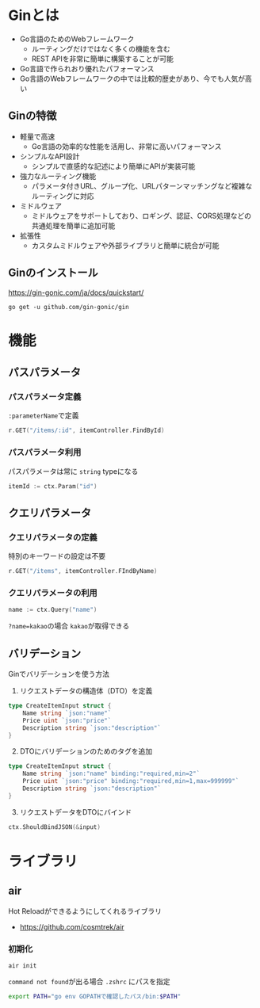 # Ginとは
- Go言語のためのWebフレームワーク
    - ルーティングだけではなく多くの機能を含む
    - REST APIを非常に簡単に構築することが可能
- Go言語で作られおり優れたパフォーマンス
- Go言語のWebフレームワークの中では比較的歴史があり、今でも人気が高い

## Ginの特徴
- 軽量で高速
  - Go言語の効率的な性能を活用し、非常に高いパフォーマンス
- シンプルなAPI設計
  - シンプルで直感的な記述により簡単にAPIが実装可能
- 強力なルーティング機能
  - パラメータ付きURL、グループ化、URLパターンマッチングなど複雑なルーティングに対応
- ミドルウェア
  - ミドルウェアをサポートしており、ロギング、認証、CORS処理などの共通処理を簡単に追加可能
- 拡張性
  - カスタムミドルウェアや外部ライブラリと簡単に統合が可能

## Ginのインストール
https://gin-gonic.com/ja/docs/quickstart/

```shell
go get -u github.com/gin-gonic/gin
```

# 機能
## パスパラメータ
### パスパラメータ定義
`:parameterName`で定義
```go
r.GET("/items/:id", itemController.FindById)
```
### パスパラメータ利用
パスパラメータは常に `string` typeになる
```go
itemId := ctx.Param("id")
```

## クエリパラメータ
### クエリパラメータの定義
特別のキーワードの設定は不要
```go
r.GET("/items", itemController.FIndByName)
```
### クエリパラメータの利用
```go
name := ctx.Query("name")
```
`?name=kakao`の場合 `kakao`が取得できる


## バリデーション
Ginでバリデーションを使う方法
1. リクエストデータの構造体（DTO）を定義
```go
type CreateItemInput struct {
	Name string `json:"name"`
	Price uint `json:"price"`
	Description string `json:"description"`
}
```
2.  DTOにバリデーションのためのタグを追加
```go
type CreateItemInput struct {
    Name string `json:"name" binding:"required,min=2"`
    Price uint `json:"price" binding:"required,min=1,max=999999"`
    Description string `json:"description"`
}
```
3. リクエストデータをDTOにバインド
```go
ctx.ShouldBindJSON(&input)
```

# ライブラリ
## air
Hot Reloadができるようにしてくれるライブラリ
- https://github.com/cosmtrek/air

### 初期化
```shell
air init
```
`command not found`が出る場合
`.zshrc` にパスを指定
```zsh
export PATH="go env GOPATHで確認したパス/bin:$PATH"
```

